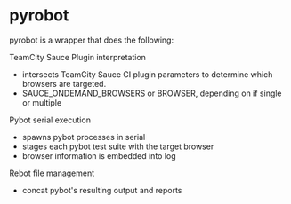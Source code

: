 pyrobot
=======
pyrobot is a wrapper that does the following:

TeamCity Sauce Plugin interpretation
- intersects TeamCity Sauce CI plugin parameters to determine which browsers are targeted. 
- SAUCE_ONDEMAND_BROWSERS or BROWSER, depending on if single or multiple

Pybot serial execution
- spawns pybot processes in serial
- stages each pybot test suite with the target browser
- browser information is embedded into log

Rebot file management
- concat  pybot's resulting output and reports
